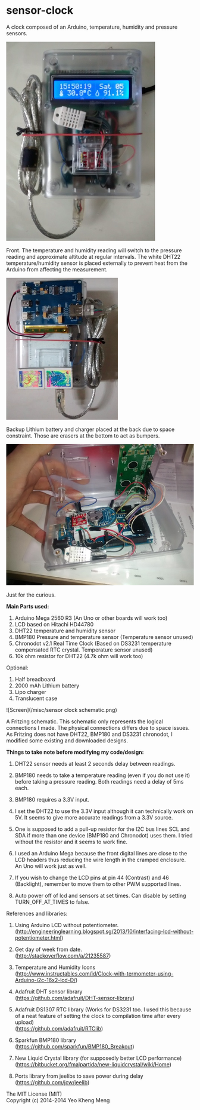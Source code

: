 sensor-clock
============

A clock composed of an Arduino, temperature, humidity and pressure sensors.

![Screen](/misc/front-day-temp-hum.jpg)

Front. The temperature and humidity reading will switch to the pressure reading and approximate altitude at regular intervals. The white DHT22 temperature/humidity sensor is placed externally to prevent heat from the Arduino from affecting the measurement.

![Screen](misc/back.jpg)

Backup Lithium battery and charger placed at the back due to space constraint. Those are erasers at the bottom to act as bumpers.

![Screen](misc/internals.jpg)

Just for the curious.


<b>Main Parts used:</b>  

1. Arduino Mega 2560 R3  (An Uno or other boards will work too)  
2. LCD based on Hitachi HD44780  
3. DHT22 temperature and humidity sensor  
4. BMP180 Pressure and temperature sensor (Temperature sensor unused)  
5. Chronodot v2.1 Real Time Clock (Based on DS3231 temperature compensated RTC crystal. Temperature sensor unused)
6. 10k ohm resistor for DHT22 (4.7k ohm will work too)  

Optional:  

1. Half breadboard  
2. 2000 mAh Lithium battery  
3. Lipo charger  
4. Translucent case  



![Screen](/misc/sensor clock schematic.png)

A Fritzing schematic. This schematic only represents the logical connections I made. The physical connections differs due to space issues. As Fritzing does not have DHT22, BMP180 and DS3231 chronodot, I modified some existing and downloaded designs.

<b>Things to take note before modifying my code/design:</b>  

1. DHT22 sensor needs at least 2 seconds delay between readings.  

2. BMP180 needs to take a temperature reading (even if you do not use it) before taking a pressure reading. Both readings need a delay of 5ms each.

3. BMP180 requires a 3.3V input.

4. I set the DHT22 to use the 3.3V input although it can technically work on 5V. It seems to give more accurate readings from a 3.3V source.

5. One is supposed to add a pull-up resistor for the I2C bus lines SCL and SDA if more than one device (BMP180 and Chronodot) uses them. I tried without the resistor and it seems to work fine.

6. I used an Arduino Mega because the front digital lines are close to the LCD headers thus reducing the wire length in the cramped enclosure. An Uno will work just as well.

7. If you wish to change the LCD pins at pin 44 (Contrast) and 46 (Backlight), remember to move them to other PWM supported lines. 

8. Auto power off of lcd and sensors at set times. Can disable by setting TURN_OFF_AT_TIMES to false.



References and libraries:  

1. Using Arduino LCD without potentiometer.  
(http://engineeringlearning.blogspot.sg/2013/10/interfacing-lcd-without-potentiometer.html)

2. Get day of week from date.  
(http://stackoverflow.com/a/21235587)

2. Temperature and Humidity Icons  
(http://www.instructables.com/id/Clock-with-termometer-using-Arduino-i2c-16x2-lcd-D/)  

3. Adafruit DHT sensor library  
(https://github.com/adafruit/DHT-sensor-library)

4. Adafruit DS1307 RTC library (Works for DS3231 too. I used this because of a neat feature of setting the clock to compilation time after every upload)  
(https://github.com/adafruit/RTClib)

5. Sparkfun BMP180 library  
(https://github.com/sparkfun/BMP180_Breakout)

7. New Liquid Crystal library (for supposedly better LCD performance)  
(https://bitbucket.org/fmalpartida/new-liquidcrystal/wiki/Home)

8. Ports library from jeelibs to save power during delay  
(https://github.com/jcw/jeelib)

The MIT License (MIT)<br>
Copyright (c) 2014-2014 Yeo Kheng Meng<br>
